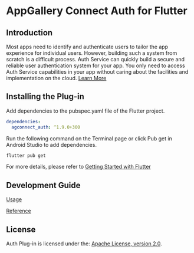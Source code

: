 # AppGallery Connect Auth for Flutter

## Introduction
   Most apps need to identify and authenticate users to tailor the app experience for individual users. However, building such a system from scratch is a difficult process. Auth Service can quickly build a secure and reliable user authentication system for your app. You only need to access Auth Service capabilities in your app without caring about the facilities and implementation on the cloud.
[Learn More](https://developer.huawei.com/consumer/en/doc/AppGallery-connect-Guides/agc-auth-introduction-0000001053732605)

## Installing the Plug-in
Add dependencies to the pubspec.yaml file of the Flutter project. 
  ```yaml
  dependencies:
    agconnect_auth: ^1.9.0+300
  ```
Run the following command on the Terminal page or click Pub get in Android Studio to add dependencies.
```bash
flutter pub get
```
For more details, please refer to [Getting Started with Flutter](https://developer.huawei.com/consumer/en/doc/AppGallery-connect-Guides/agc-get-started-flutter-0000001057642285)

## Development Guide
[Usage](https://developer.huawei.com/consumer/en/doc/development/AppGallery-connect-Guides/agc-auth-flutter-usage)

[Reference](https://developer.huawei.com/consumer/en/doc/development/AppGallery-connect-References/flutter-auth-overview)

##  License
   Auth Plug-in is licensed under the: [Apache License, version 2.0](https://www.apache.org/licenses/LICENSE-2.0).  
